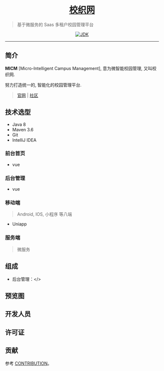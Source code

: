 <h1 align="center"><a href="" target="_blank">校织网</a></h1>

> 基于微服务的 Saas 多租户校园管理平台

<p align="center">
<a href="#"><img alt="JDK" src="https://img.shields.io/badge/JDK-1.8-yellow.svg?style=flat-square"/></a>
</p>

------------------------------

## 简介

**MICM** [Micro-Intelligent Campus Management], 意为微智能校园管理, 又叫校织网. 

努力打造统一的, 智能化的校园管理平台.

> [官网]() | [社区](/) 

## 技术选型

- Java 8
- Maven 3.6
- Git 
- IntelliJ IDEA

### 前台首页

- vue

### 后台管理

- vue

### 移动端

> Android, IOS, 小程序 等八端

- Uniapp

### 服务端

> 微服务

## 组成

- 后台管理：</>

## 预览图

## 开发人员

## 许可证


## 贡献
参考 [CONTRIBUTION](/CONTRIBUTION.md)。




